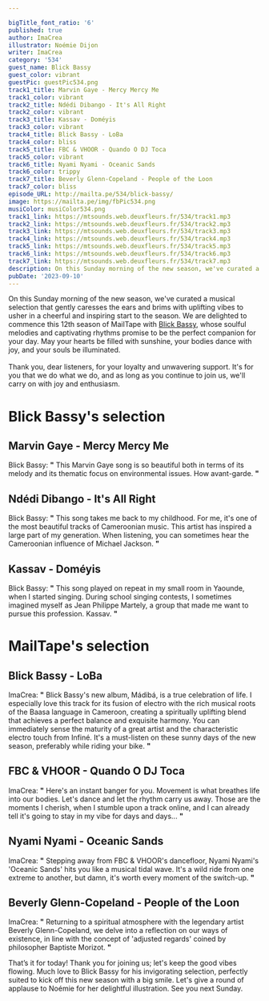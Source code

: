 ```yaml
---

bigTitle_font_ratio: '6'
published: true
author: ImaCrea
illustrator: Noémie Dijon
writer: ImaCrea
category: '534'
guest_name: Blick Bassy
guest_color: vibrant
guestPic: guestPic534.png
track1_title: Marvin Gaye - Mercy Mercy Me
track1_color: vibrant
track2_title: Ndédi Dibango - It's All Right
track2_color: vibrant
track3_title: Kassav - Doméyis
track3_color: vibrant
track4_title: Blick Bassy - LoBa
track4_color: bliss
track5_title: FBC & VHOOR - Quando O DJ Toca
track5_color: vibrant
track6_title: Nyami Nyami - Oceanic Sands
track6_color: trippy
track7_title: Beverly Glenn-Copeland - People of the Loon
track7_color: bliss
episode_URL: http://mailta.pe/534/blick-bassy/
image: https://mailta.pe/img/fbPic534.png
musiColor: musiColor534.png
track1_link: https://mtsounds.web.deuxfleurs.fr/534/track1.mp3
track2_link: https://mtsounds.web.deuxfleurs.fr/534/track2.mp3
track3_link: https://mtsounds.web.deuxfleurs.fr/534/track3.mp3
track4_link: https://mtsounds.web.deuxfleurs.fr/534/track4.mp3
track5_link: https://mtsounds.web.deuxfleurs.fr/534/track5.mp3
track6_link: https://mtsounds.web.deuxfleurs.fr/534/track6.mp3
track7_link: https://mtsounds.web.deuxfleurs.fr/534/track7.mp3
description: On this Sunday morning of the new season, we've curated a musical selection that gently caresses the ears and brims with uplifting vibes to usher in a cheerful and inspiring start to the season. We are delighted to commence this 12th season of MailTape with Blick Bassy, whose soulful melodies and captivating rhythms promise to be the perfect companion for your day. May your hearts be filled with sunshine, your bodies dance with joy, and your souls be illuminated.
pubDate: '2023-09-10'
---
```


On this Sunday morning of the new season, we've curated a musical selection that gently caresses the ears and brims with uplifting vibes to usher in a cheerful and inspiring start to the season. We are delighted to commence this 12th season of MailTape with [Blick Bassy](https://blickbassy.bandcamp.com/album/m-dib), whose soulful melodies and captivating rhythms promise to be the perfect companion for your day. May your hearts be filled with sunshine, your bodies dance with joy, and your souls be illuminated.
<br><br>Thank you, dear listeners, for your loyalty and unwavering support. It's for you that we do what we do, and as long as you continue to join us, we'll carry on with joy and enthusiasm.


# Blick Bassy's selection

## Marvin Gaye - Mercy Mercy Me

Blick Bassy: **"** This Marvin Gaye song is so beautiful both in terms of its melody and its thematic focus on environmental issues. How avant-garde. **"** 

## Ndédi Dibango - It's All Right

Blick Bassy: **"** This song takes me back to my childhood. For me, it's one of the most beautiful tracks of Cameroonian music. This artist has inspired a large part of my generation. When listening, you can sometimes hear the Cameroonian influence of Michael Jackson. **"** 

## Kassav - Doméyis 

Blick Bassy: **"** This song played on repeat in my small room in Yaounde, when I started singing. During school singing contests, I sometimes imagined myself as Jean Philippe Martely, a group that made me want to pursue this profession. Kassav. **"** 

# MailTape's selection

## Blick Bassy - LoBa

ImaCrea: **"** Blick Bassy's new album, Mádibá, is a true celebration of life. I especially love this track for its fusion of electro with the rich musical roots of the Baasa language in Cameroon, creating a spiritually uplifting blend that achieves a perfect balance and exquisite harmony. You can immediately sense the maturity of a great artist and the characteristic electro touch from Infiné. It's a must-listen on these sunny days of the new season, preferably while riding your bike. **"** 

## FBC & VHOOR - Quando O DJ Toca

ImaCrea: **"** Here's an instant banger for you. Movement is what breathes life into our bodies. Let's dance and let the rhythm carry us away. Those are the moments I cherish, when I stumble upon a track online, and I can already tell it's going to stay in my vibe for days and days... **"** 

## Nyami Nyami - Oceanic Sands

ImaCrea: **"** Stepping away from FBC & VHOOR's dancefloor, Nyami Nyami's 'Oceanic Sands' hits you like a musical tidal wave. It's a wild ride from one extreme to another, but damn, it's worth every moment of the switch-up. **"** 

## Beverly Glenn-Copeland - People of the Loon

ImaCrea: **"** Returning to a spiritual atmosphere with the legendary artist Beverly Glenn-Copeland, we delve into a reflection on our ways of existence, in line with the concept of 'adjusted regards' coined by philosopher Baptiste Morizot. **"** 

That’s it for today! Thank you for joining us; let's keep the good vibes flowing. Much love to Blick Bassy for his invigorating selection, perfectly suited to kick off this new season with a big smile. Let's give a round of applause to Noémie for her delightful illustration. See you next Sunday.
